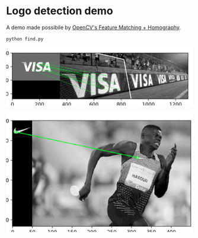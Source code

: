 # Logo detection demo

A demo made possibile by [OpenCV's Feature Matching + Homography](https://docs.opencv.org/3.0-beta/doc/py_tutorials/py_feature2d/py_feature_homography/py_feature_homography.html).

```sh
python find.py
```

![Visa logo detection demo via OpenCV's Feature Matching + Homography](./preview/output_visa.png)

![nike logo detection demo via OpenCV's Feature Matching + Homography](./preview/output_nike.png)
